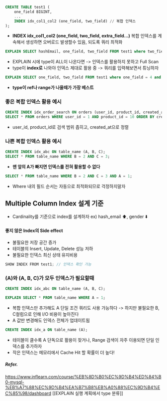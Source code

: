 ```sql
CREATE TABLE test1 (
	one_field BIGINT,
	...
	INDEX idx_col1_col2 (one_field, two_field) // 복합 인덱스
);
```
- **INDEX idx_col1_col2 (one_field, two_field, extra_field...)**
복합 인덱스를 계속해서 생성하면 오버로드 발생할수 있음, 되도록 쿼리 최적화

```sql
EXPLAIN SELECT hashEmail, one_field, two_field FROM test1 where two_field = 3;
```
- EXPLAIN 시에 type이 ALL이 나온다면 -> 인덱스를 활용하지 못하고 Full Scan
- type이 **index로** 나와야 인덱스 제대로 활용 중 -> 쿼리를 입력해보면서 튜닝하자

```sql
EXPLAIN SELECT one_field, two_field FROM test1 where one_field = 4 and two_field = 3;
```
- **type이 ref나 range가 나올때가 가장 베스트**
### 좋은 복합 인덱스 활용 예시
```sql
CREATE INDEX idx_order_search ON orders (user_id, product_id, created_at);`
SELECT * FROM orders WHERE user_id = 1 AND product_id = 10 ORDER BY created_at DESC;
```
- user_id, product_id로 검색 범위 좁히고, created_at으로 정렬
### 나쁜 복합 인덱스 활용 예시
```sql
CREATE INDEX idx_abc ON table_name (A, B, C);
SELECT * FROM table_name WHERE B = 2 AND C = 3;
```
- **맨 앞의 A가 빠지면 인덱스를 전혀 활용할 수 없다**
```sql
SELECT * FROM table_name WHERE B = 2 AND C = 3 AND A = 1;
```
- Where 내의 필드 순서는 자동으로 최적화되므로 걱정하지말자
## Multiple Column Index 설계 기준
- Cardinality를 기준으로 index를 설계하자
ex) hash_email ⬆️, gender ⬇️

#### 좋지 않은 Index의 Side effect
- 불필요한 저장 공간 증가
- 테이블의 Insert, Update, Delete 성능 저하
- 불필요한 인덱스 최신 상태 유지비용
```java
SHOW INDEX FROM test1; // 인덱스 확인 가능
```

### (A)와 (A, B, C)가 모두 인덱스가 필요할때
```sql
CREATE INDEX idx_abc ON table_name (A, B, C);

EXPLAIN SELECT * FROM table_name WHERE A = 1;
```
- 복합 인덱스만 추가해도 A 단일 조건 쿼리도 사용 가능하다
-> 하지만 불필요한 B, C컬럼으로 인해 I/O 비용이 높아진다
- A 값만 변경해도 인덱스 전체가 업데이트됨

```sql
CREATE INDEX idx_a ON table_name (A);
```
- 테이블이 클수록 A 단독으로 활용이 잦거나, Range 검색이 자주 이용되면 단일 인덱스를 추가하자
- 작은 인덱스는 메모리에서 Cache Hit 할 확률이 더 높다!

##### Refer.
https://www.inflearn.com/course/%EB%8D%B0%EC%9D%B4%ED%84%B0-mysql-%EB%A7%88%EC%9D%B4%EA%B7%B8%EB%A0%88%EC%9D%B4%EC%85%98/dashboard
[[EXPLAIN 실행 계획에서 type 분류]]